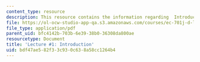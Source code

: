 ```yaml
---
content_type: resource
description: This resource contains the information regarding  Introduction.
file: https://ol-ocw-studio-app-qa.s3.amazonaws.com/courses/ec-701j-d-lab-i-development-fall-2009/bdf47ae582f33c930c638a58cc1264b4_MITEC_701JF09_lec01_nb.pdf
file_type: application/pdf
parent_uid: bfc4142b-703b-6e39-38b0-36308da800ae
resourcetype: Document
title: 'Lecture #1: Introduction'
uid: bdf47ae5-82f3-3c93-0c63-8a58cc1264b4
---
```

